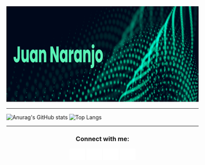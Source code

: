 <img src="banner.png" height="250" width="100%">

---

![Anurag's GitHub stats](https://github-readme-stats.vercel.app/api?username=JuanNaranjoG&show_icons=true&theme=dark)
![Top Langs](https://github-readme-stats.vercel.app/api/top-langs/?username=JuanNaranjoG&hide=blade&layout=compact&show_icons=true&theme=dark)

---

<h3 align="Center">Connect with me:</h3>
<p align="Center">
<a href="" target="blank"><img align="center" src="twitter.svg" alt="twitter" height="30" width="40"/></a>
<a href="https://www.linkedin.com/in/juan-fernando-naranjo/" target="blank"><img align="center" src="linkedin.svg" alt="linkedin" height="30" width="40" /></a>
<a href="https://www.instagram.com/juanfer_nar/?hl=es" target="blank"><img align="center" src="instagram.svg" alt="instagram" height="30" width="40" /></a>
<a href="mailto:juankanranjo72@gmail.com" target="blank"><img align="center" src="gmail.svg" alt="gmail" height="30" width="40" /></a>
</p>



